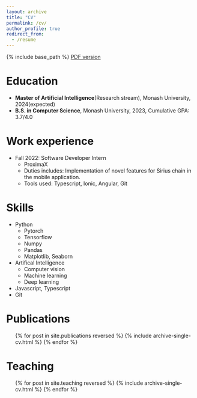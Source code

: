 ```yaml
---
layout: archive
title: "CV"
permalink: /cv/
author_profile: true
redirect_from:
  - /resume
---
```


{% include base_path %}
[PDF version](/files/Resume.pdf)

Education
======
* <b>Master of Artificial Intelligence</b>(Research stream), Monash University, 2024(expected)
* <b>B.S. in Computer Science</b>, Monash University, 2023, Cumulative GPA: 3.7/4.0

Work experience
======
* Fall 2022: Software Developer Intern
  * ProximaX
  * Duties includes: Implementation of novel features for Sirius chain in the mobile application.
  * Tools used: Typescript, Ionic, Angular, Git
 
Skills
======
* Python
   * Pytorch
   * Tensorflow
   * Numpy
   * Pandas
   * Matplotlib, Seaborn
* Artifical Intelligence
  * Computer vision
  * Machine learning
  * Deep learning
* Javascript, Typescript
* Git

Publications
======
  <ul>{% for post in site.publications reversed %}
    {% include archive-single-cv.html %}
  {% endfor %}</ul>
  
  
Teaching
======
  <ul>{% for post in site.teaching reversed %}
    {% include archive-single-cv.html %}
  {% endfor %}</ul>
  
